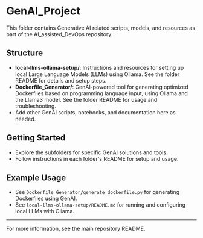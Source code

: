 
# GenAI_Project

This folder contains Generative AI related scripts, models, and resources as part of the AI_assisted_DevOps repository.

## Structure
- **local-llms-ollama-setup/**: Instructions and resources for setting up local Large Language Models (LLMs) using Ollama. See the folder README for details and setup steps.
- **Dockerfile_Generator/**: GenAI-powered tool for generating optimized Dockerfiles based on programming language input, using Ollama and the Llama3 model. See the folder README for usage and troubleshooting.
- Add other GenAI scripts, notebooks, and documentation here as needed.

## Getting Started
- Explore the subfolders for specific GenAI solutions and tools.
- Follow instructions in each folder's README for setup and usage.

## Example Usage
- See `Dockerfile_Generator/generate_dockerfile.py` for generating Dockerfiles using GenAI.
- See `local-llms-ollama-setup/README.md` for running and configuring local LLMs with Ollama.

---

For more information, see the main repository README.
